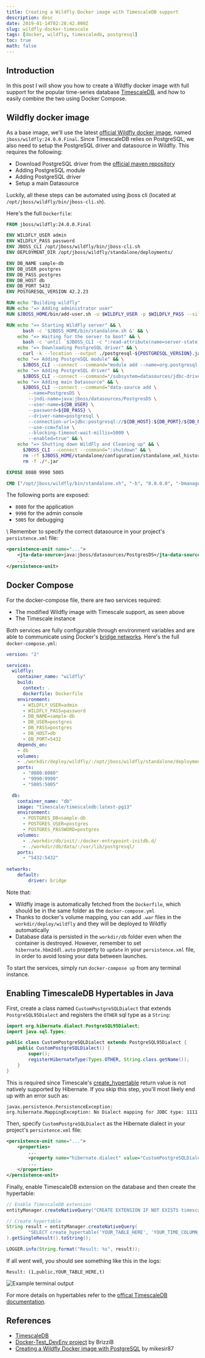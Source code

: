 ```yaml
---
title: Creating a Wildfly Docker image with TimescaleDB support
description: desc
date: 2019-01-14T02:28:42.000Z
slug: wildfly-docker-timescale
tags: [docker, wildfly, timescaledb, postgresql]
toc: true
math: false
---
```


## Introduction
In this post I will show you how to create a Wildfly docker image with full support for the popular time-series database [TimescaleDB](https://www.timescale.com), and how to easily combine the two using Docker Compose.

## Wildfly docker image

As a base image, we'll use the latest [official Wildfly docker image](https://hub.docker.com/r/jboss/wildfly), named `jboss/wildfly:24.0.0.Final`.
Since TimescaleDB relies on PostgreSQL, we also need to setup the PostgreSQL driver and datasource in Wildfly. This requires the following:

-   Download PostgreSQL driver from the [official maven repository](https://mvnrepository.com/artifact/org.postgresql/postgresql)
-   Adding PostgreSQL module
-   Adding PostgreSQL driver
-   Setup a main Datasource

Luckily, all these steps can be automated using jboss cli (located at `/opt/jboss/wildfly/bin/jboss-cli.sh`).

Here's the full `Dockerfile`:

```dockerfile
FROM jboss/wildfly:24.0.0.Final

ENV WILDFLY_USER admin
ENV WILDFLY_PASS password
ENV JBOSS_CLI /opt/jboss/wildfly/bin/jboss-cli.sh
ENV DEPLOYMENT_DIR /opt/jboss/wildfly/standalone/deployments/

ENV DB_NAME sample-db
ENV DB_USER postgres
ENV DB_PASS postgres
ENV DB_HOST db
ENV DB_PORT 5432
ENV POSTGRESQL_VERSION 42.2.23

RUN echo "Building wildfly"
RUN echo "=> Adding administrator user"
RUN $JBOSS_HOME/bin/add-user.sh -u $WILDFLY_USER -p $WILDFLY_PASS --silent

RUN echo "=> Starting WildFly server" && \
      bash -c '$JBOSS_HOME/bin/standalone.sh &' && \
    echo "=> Waiting for the server to boot" && \
      bash -c 'until `$JBOSS_CLI -c ":read-attribute(name=server-state)" 2> /dev/null | grep -q running`; do echo `$JBOSS_CLI -c ":read-attribute(name=server-state)" 2> /dev/null`; sleep 1; done' && \
    echo "=> Downloading PostgreSQL driver" && \
      curl -k --location --output ./postgresql-${POSTGRESQL_VERSION}.jar --url https://repo1.maven.org/maven2/org/postgresql/postgresql/${POSTGRESQL_VERSION}/postgresql-${POSTGRESQL_VERSION}.jar && \
    echo "=> Adding PostgreSQL module" && \
      $JBOSS_CLI --connect --command="module add --name=org.postgresql --resources=./postgresql-${POSTGRESQL_VERSION}.jar --dependencies=javax.api,javax.transaction.api" && \
    echo "=> Adding PostgreSQL driver" && \
      $JBOSS_CLI --connect --command="/subsystem=datasources/jdbc-driver=postgresql:add(driver-name=postgresql,driver-module-name=org.postgresql,driver-class-name=org.postgresql.Driver,driver-xa-datasource-class-name=org.postgresql.xa.PGXADataSource)" && \
    echo "=> Adding main Datasource" && \
      $JBOSS_CLI --connect --command="data-source add \
        --name=PostgresDS \
        --jndi-name=java:jboss/datasources/PostgresDS \
        --user-name=${DB_USER} \
        --password=${DB_PASS} \
        --driver-name=postgresql \
        --connection-url=jdbc:postgresql://${DB_HOST}:${DB_PORT}/${DB_NAME} \
        --use-ccm=false \
        --blocking-timeout-wait-millis=5000 \
        --enabled=true" && \
    echo "=> Shutting down WildFly and Cleaning up" && \
      $JBOSS_CLI --connect --command=":shutdown" && \
      rm -rf $JBOSS_HOME/standalone/configuration/standalone_xml_history/ $JBOSS_HOME/standalone/log/* && \
      rm -f ./*.jar

EXPOSE 8080 9990 5005

CMD ["/opt/jboss/wildfly/bin/standalone.sh", "-b", "0.0.0.0", "-bmanagement", "0.0.0.0", "--debug", "*:5005"]
```

The following ports are exposed:

-   `8080` for the application
-   `9990` for the admin console
-   `5005` for debugging

\\
Remember to specify the correct datasource in your project's `persistence.xml` file:

```xml
<persistence-unit name="...">
    <jta-data-source>java:jboss/datasources/PostgresDS</jta-data-source>
    ...
</persistence-unit>
```

## Docker Compose

For the docker-compose file, there are two services required:

-   The modified Wildfly image with Timescale support, as seen above
-   The Timescale instance

Both services are fully configurable through environment variables and are able to communicate using Docker's [bridge networks](https://docs.docker.com/network/bridge/). Here's the full `docker-compose.yml`:

```yaml
version: "2"

services:
  wildfly:
    container_name: "wildfly"
    build:
      context: .
      dockerfile: Dockerfile
    environment:
      - WILDFLY_USER=admin
      - WILDFLY_PASS=password
      - DB_NAME=sample-db
      - DB_USER=postgres
      - DB_PASS=postgres
      - DB_HOST=db
      - DB_PORT=5432
    depends_on:
    - db
    volumes: 
    - ./workdir/deploy/wildfly/:/opt/jboss/wildfly/standalone/deployments/:rw
    ports:
      - "8080:8080"
      - "9990:9990"
      - "5005:5005"

  db:
    container_name: "db"
    image: "timescale/timescaledb:latest-pg13"
    environment:
      - POSTGRES_DB=sample-db
      - POSTGRES_USER=postgres
      - POSTGRES_PASSWORD=postgres
    volumes:
      - ./workdir/db/init/:/docker-entrypoint-initdb.d/
      - ./workdir/db/data/:/var/lib/postgresql/
    ports:
      - "5432:5432"
    
networks:
    default:
        driver: bridge
```

Note that:

-   Wildfly image is automatically fetched from the `Dockerfile`, which should be in the same folder as the `docker-compose.yml`
-   Thanks to docker's volume mapping, you can add `.war` files in the `workdir/deploy/wildfly` and they will be deployed to Wildfly automatically
-   Database data is persisted in the `workdir/db` folder even when the container is destroyed. However, remember to set `hibernate.hbm2ddl.auto` property to `update` in your `persistence.xml` file, in order to avoid losing your data between launches.

To start the services, simply run `docker-compose up` from any terminal instance.

## Enabling TimescaleDB Hypertables in Java

First, create a class named `CustomPostgreSQLDialect` that extends `PostgreSQL95Dialect` and registers the `OTHER` sql type as a `String`:

```java
import org.hibernate.dialect.PostgreSQL95Dialect;
import java.sql.Types;

public class CustomPostgreSQLDialect extends PostgreSQL95Dialect {
    public CustomPostgreSQLDialect() {
        super();
        registerHibernateType(Types.OTHER, String.class.getName());
    }
}
```

This is required since Timescale's [create_hypertable](https://docs.timescale.com/api/latest/hypertable/create_hypertable/) return value is not natively supported by Hibernate. If you skip this step, you'll most likely end up with an error such as:

```no-highlight
javax.persistence.PersistenceException: org.hibernate.MappingException: No Dialect mapping for JDBC type: 1111
```

Then, specify `CustomPostgreSQLDialect` as the Hibernate dialect in your project's `persistence.xml` file:

```xml
<persistence-unit name="...">
    <properties>
        ...
        <property name="hibernate.dialect" value="CustomPostgreSQLDialect"/>
        ...
    </properties>
</persistence-unit>
```

Finally, enable TimescaleDB extension on the database and then create the hypertable:

```java
// Enable TimescaleDB extension
entityManager.createNativeQuery("CREATE EXTENSION IF NOT EXISTS timescaledb;").executeUpdate();

// Create hypertable
String result = entityManager.createNativeQuery(
        "SELECT create_hypertable('YOUR_TABLE_HERE', 'YOUR_TIME_COLUMN_HERE')"
).getSingleResult().toString();

LOGGER.info(String.format("Result: %s", result));
```

If all went well, you should see something like this in the logs:

```no-highlight
Result: (1,public,YOUR_TABLE_HERE,t)
```

![Example terminal output](output.png)

For more details on hypertables refer to the [offical TimescaleDB documentation](https://docs.timescale.com/timescaledb/latest/getting-started/).

## References

- [TimescaleDB](https://www.timescale.com)
- [Docker-Test_DevEnv project](https://github.com/BrizziB/Docker-Test_DevEnv) by BrizziB
- [Creating a Wildfly Docker image with PostgreSQL](https://blog.mikesir87.io/2015/12/creating-wildfly-docker-image-with-postgresql/) by mikesir87
